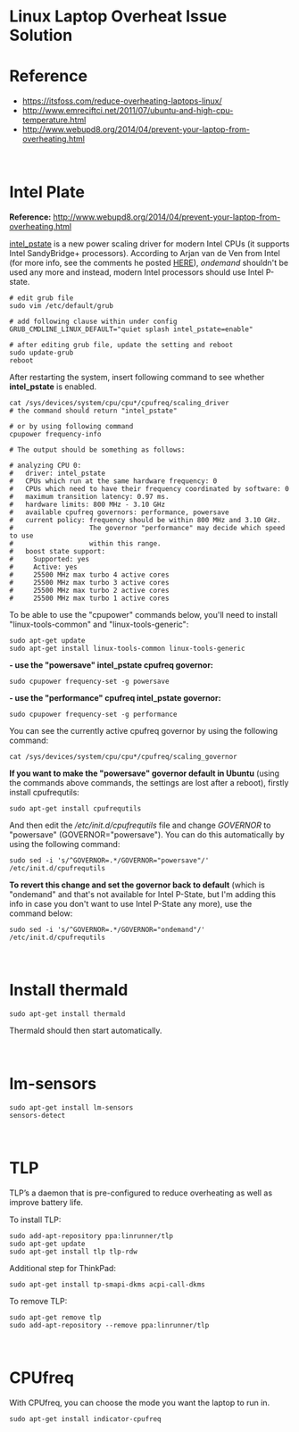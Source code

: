 # Linux Laptop Overheat Issue Solution

# Reference

* https://itsfoss.com/reduce-overheating-laptops-linux/
* http://www.emreciftci.net/2011/07/ubuntu-and-high-cpu-temperature.html
* http://www.webupd8.org/2014/04/prevent-your-laptop-from-overheating.html

<br>

# Intel Plate

**Reference:** http://www.webupd8.org/2014/04/prevent-your-laptop-from-overheating.html

[intel_pstate](https://www.kernel.org/doc/Documentation/cpu-freq/intel-pstate.txt) is a new power scaling driver for modern Intel CPUs (it supports Intel SandyBridge+ processors). According to Arjan van de Ven from Intel (for more info, see the comments he posted [HERE](https://plus.google.com/+TheodoreTso/posts/2vEekAsG2QT)), *ondemand* shouldn't be used any more and instead, modern Intel processors should use Intel P-state.



```shell
# edit grub file
sudo vim /etc/default/grub

# add following clause within under config
GRUB_CMDLINE_LINUX_DEFAULT="quiet splash intel_pstate=enable"

# after editing grub file, update the setting and reboot
sudo update-grub
reboot
```



After restarting the system, insert following command to see whether **intel_pstate** is enabled.

```shell
cat /sys/devices/system/cpu/cpu*/cpufreq/scaling_driver
# the command should return "intel_pstate"

# or by using following command
cpupower frequency-info

# The output should be something as follows:

# analyzing CPU 0:
#   driver: intel_pstate
#   CPUs which run at the same hardware frequency: 0
#   CPUs which need to have their frequency coordinated by software: 0
#   maximum transition latency: 0.97 ms.
#   hardware limits: 800 MHz - 3.10 GHz
#   available cpufreq governors: performance, powersave
#   current policy: frequency should be within 800 MHz and 3.10 GHz.
#                   The governor "performance" may decide which speed to use
#                   within this range.
#   boost state support:
#     Supported: yes
#     Active: yes
#     25500 MHz max turbo 4 active cores
#     25500 MHz max turbo 3 active cores
#     25500 MHz max turbo 2 active cores
#     25500 MHz max turbo 1 active cores
```



To be able to use the "cpupower" commands below, you'll need to install "linux-tools-common" and "linux-tools-generic":

```shell
sudo apt-get update
sudo apt-get install linux-tools-common linux-tools-generic
```



**- use the "powersave" intel_pstate cpufreq governor:**

```shell
sudo cpupower frequency-set -g powersave
```



**- use the "performance" cpufreq intel_pstate governor:**

```shell
sudo cpupower frequency-set -g performance
```



You can see the currently active cpufreq governor by using the following command:

```shell
cat /sys/devices/system/cpu/cpu*/cpufreq/scaling_governor
```



**If you want to make the "powersave" governor default in Ubuntu** (using the commands above commands, the settings are lost after a reboot), firstly install cpufrequtils:

```shell
sudo apt-get install cpufrequtils
```



And then edit the */etc/init.d/cpufrequtils* file and change *GOVERNOR* to "powersave" (GOVERNOR="powersave"). You can do this automatically by using the following command:

```shell
sudo sed -i 's/^GOVERNOR=.*/GOVERNOR="powersave"/' /etc/init.d/cpufrequtils
```



**To revert this change and set the governor back to default** (which is "ondemand" and that's not available for Intel P-State, but I'm adding this info in case you don't want to use Intel P-State any more), use the command below:

```shell
sudo sed -i 's/^GOVERNOR=.*/GOVERNOR="ondemand"/' /etc/init.d/cpufrequtils
```



<br>

# Install thermald

```shell
sudo apt-get install thermald
```

Thermald should then start automatically.



<br>



# lm-sensors

```shell
sudo apt-get install lm-sensors
sensors-detect 
```



<br>



# TLP 

TLP’s a daemon that is pre-configured to reduce overheating as well as improve battery life.



To install TLP:

```shell
sudo add-apt-repository ppa:linrunner/tlp
sudo apt-get update
sudo apt-get install tlp tlp-rdw
```

Additional step for ThinkPad:

```shell
sudo apt-get install tp-smapi-dkms acpi-call-dkms
```

To remove TLP:

```shell
sudo apt-get remove tlp
sudo add-apt-repository --remove ppa:linrunner/tlp
```



<br>



# CPUfreq

With CPUfreq, you can choose the mode you want the laptop to run in. 

```shell
sudo apt-get install indicator-cpufreq
```

